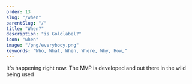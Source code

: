 ```yaml
---
order: 13
slug: "/when"
parentSlug: "/"
title: "When?"
description: "is Goldlabel?"
icon: "when"
image: "/png/everybody.png"
keywords: "Who, What, When, Where, Why, How,"
---
```


It's happening right now. The MVP is developed and out there in the wild being used